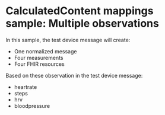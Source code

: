 # CalculatedContent mappings sample: Multiple observations

In this sample, the test device message will create:

- One normalized message
- Four measurements
- Four FHIR resources

Based on these observation in the test device message:

- heartrate
- steps
- hrv
- bloodpressure
